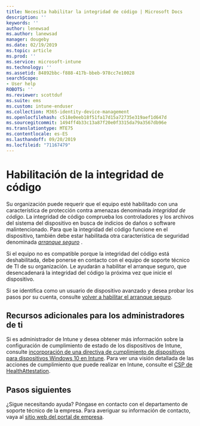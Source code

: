 ```yaml
---
title: Necesita habilitar la integridad de código | Microsoft Docs
description: ''
keywords: ''
author: lenewsad
ms.author: lanewsad
manager: dougeby
ms.date: 02/19/2019
ms.topic: article
ms.prod: ''
ms.service: microsoft-intune
ms.technology: ''
ms.assetid: 84892bbc-f888-417b-bbeb-978cc7e10028
searchScope:
- User help
ROBOTS: ''
ms.reviewer: scottduf
ms.suite: ems
ms.custom: intune-enduser
ms.collection: M365-identity-device-management
ms.openlocfilehash: c518e0eeb18f51fa17d15a72735e319aef1d647d
ms.sourcegitcommit: 1494ff4b33c13a87f20e0f3315da79a3567db96e
ms.translationtype: MTE75
ms.contentlocale: es-ES
ms.lasthandoff: 09/20/2019
ms.locfileid: "71167479"
---
```

# <a name="enable-code-integrity"></a>Habilitación de la integridad de código

Su organización puede requerir que el equipo esté habilitado con una característica de protección contra amenazas denominada *integridad de código*. La integridad de código comprueba los controladores y los archivos del sistema del dispositivo en busca de indicios de daños o software malintencionado. Para que la integridad del código funcione en el dispositivo, también debe estar habilitada otra característica de seguridad denominada [*arranque seguro*](https://docs.microsoft.com/windows/security/information-protection/secure-the-windows-10-boot-process#secure-boot) .

Si el equipo no es compatible porque la integridad del código está deshabilitada, debe ponerse en contacto con el equipo de soporte técnico de TI de su organización. Le ayudarán a habilitar el arranque seguro, que desencadenará la integridad del código la próxima vez que inicie el dispositivo.

Si se identifica como un usuario de dispositivo avanzado y desea probar los pasos por su cuenta, consulte [volver a habilitar el arranque seguro](https://docs.microsoft.com/windows-hardware/manufacture/desktop/disabling-secure-boot#re-enable-secure-boot).

## <a name="additional-resources-for-it-administrators"></a>Recursos adicionales para los administradores de ti

Si es administrador de Intune y desea obtener más información sobre la configuración de cumplimiento de estado de los dispositivos de Intune, consulte [incorporación de una directiva de cumplimiento de dispositivos para dispositivos Windows 10 en Intune](https://docs.microsoft.com/intune/compliance-policy-create-windows.md). Para ver una visión detallada de las acciones de cumplimiento que puede realizar en Intune, consulte el [CSP de HealthAttestation](https://docs.microsoft.com/windows/client-management/mdm/healthattestation-csp#step-8-take-appropriate-policy-action-based-on-evaluation-results).  

## <a name="next-steps"></a>Pasos siguientes

¿Sigue necesitando ayuda? Póngase en contacto con el departamento de soporte técnico de la empresa. Para averiguar su información de contacto, vaya al [sitio web del portal de empresa](https://go.microsoft.com/fwlink/?linkid=2010980).
